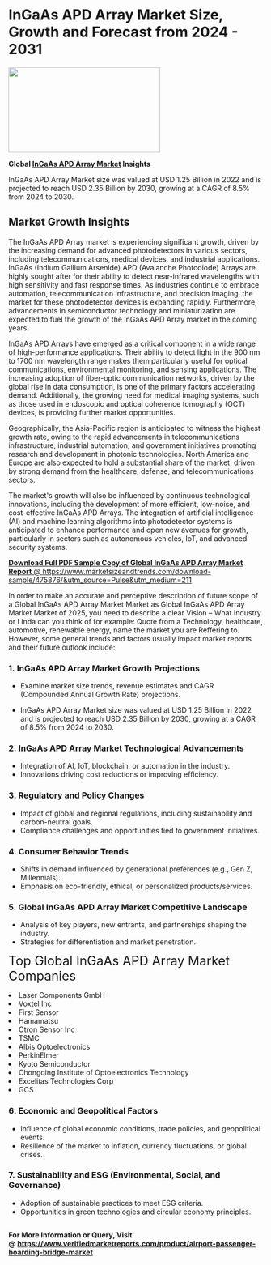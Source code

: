 <H1>InGaAs APD Array Market Size, Growth and Forecast from 2024 - 2031</H1><img class="aligncenter size-medium wp-image-584254" src="https://thirdeyenews.in/wp-content/uploads/2024/09/Global-Market-Research-300x168.jpeg" alt="" width="300" height="168" /><p><strong>Global&nbsp;<a href="https://www.marketsizeandtrends.com/download-sample/475876/&amp;utm_source=Pulse&amp;utm_medium=211">InGaAs APD Array Market</a> Insights</strong></p><p>InGaAs APD Array Market size was valued at USD 1.25 Billion in 2022 and is projected to reach USD 2.35 Billion by 2030, growing at a CAGR of 8.5% from 2024 to 2030.</p><p><h2>Market Growth Insights</h2> <p>The InGaAs APD Array market is experiencing significant growth, driven by the increasing demand for advanced photodetectors in various sectors, including telecommunications, medical devices, and industrial applications. InGaAs (Indium Gallium Arsenide) APD (Avalanche Photodiode) Arrays are highly sought after for their ability to detect near-infrared wavelengths with high sensitivity and fast response times. As industries continue to embrace automation, telecommunication infrastructure, and precision imaging, the market for these photodetector devices is expanding rapidly. Furthermore, advancements in semiconductor technology and miniaturization are expected to fuel the growth of the InGaAs APD Array market in the coming years.</p> <p><a href="#"></a></p> <p>InGaAs APD Arrays have emerged as a critical component in a wide range of high-performance applications. Their ability to detect light in the 900 nm to 1700 nm wavelength range makes them particularly useful for optical communications, environmental monitoring, and sensing applications. The increasing adoption of fiber-optic communication networks, driven by the global rise in data consumption, is one of the primary factors accelerating demand. Additionally, the growing need for medical imaging systems, such as those used in endoscopic and optical coherence tomography (OCT) devices, is providing further market opportunities.</p> <p>Geographically, the Asia-Pacific region is anticipated to witness the highest growth rate, owing to the rapid advancements in telecommunications infrastructure, industrial automation, and government initiatives promoting research and development in photonic technologies. North America and Europe are also expected to hold a substantial share of the market, driven by strong demand from the healthcare, defense, and telecommunications sectors.</p> <p>The market's growth will also be influenced by continuous technological innovations, including the development of more efficient, low-noise, and cost-effective InGaAs APD Arrays. The integration of artificial intelligence (AI) and machine learning algorithms into photodetector systems is anticipated to enhance performance and open new avenues for growth, particularly in sectors such as autonomous vehicles, IoT, and advanced security systems.</p> <p><a href="#"></p><p><span class=""><strong>Download Full PDF Sample Copy of Global InGaAs APD Array Market Report</strong> @ <a href="https://www.marketsizeandtrends.com/download-sample/475876/&amp;utm_source=Pulse&amp;utm_medium=211" target="_blank">https://www.marketsizeandtrends.com/download-sample/475876/&amp;utm_source=Pulse&amp;utm_medium=211</a></span></p><p>In order to make an accurate and perceptive description of future scope of a Global&nbsp;InGaAs APD Array Market Market as Global&nbsp;InGaAs APD Array Market Market of 2025, you need to describe a clear Vision &ndash; What Industry or Linda can you think of for example: Quote from a Technology, healthcare, automotive, renewable energy, name the market you are Reffering to. However, some general trends and factors usually impact market reports and their future outlook include:</p><h3>1.&nbsp;<strong>InGaAs APD Array Market Growth Projections</strong></h3><ul><li>Examine market size trends, revenue estimates and CAGR (Compounded Annual Growth Rate) projections.</li><li><p>InGaAs APD Array Market size was valued at USD 1.25 Billion in 2022 and is projected to reach USD 2.35 Billion by 2030, growing at a CAGR of 8.5% from 2024 to 2030.</p></li></ul><h3>2.&nbsp;<strong>InGaAs APD Array Market Technological Advancements</strong></h3><ul><li>Integration of AI, IoT, blockchain, or automation in the industry.</li><li>Innovations driving cost reductions or improving efficiency.</li></ul><h3>3.&nbsp;<strong>Regulatory and Policy Changes</strong></h3><ul><li>Impact of global and regional regulations, including sustainability and carbon-neutral goals.</li><li>Compliance challenges and opportunities tied to government initiatives.</li></ul><h3>4.&nbsp;<strong>Consumer Behavior Trends</strong></h3><ul><li>Shifts in demand influenced by generational preferences (e.g., Gen Z, Millennials).</li><li>Emphasis on eco-friendly, ethical, or personalized products/services.</li></ul><h3>5.&nbsp;<strong>Global InGaAs APD Array Market Competitive Landscape</strong></h3><ul><li>Analysis of key players, new entrants, and partnerships shaping the industry.</li><li>Strategies for differentiation and market penetration.</li></ul><p data-pm-slice="1 1 []"><span style="color: inherit; font-family: inherit; font-size: 25px;">Top Global InGaAs APD Array Market Companies</span></p><div class="" data-test-id=""><p><li>Laser Components GmbH</li><li> Voxtel Inc</li><li> First Sensor</li><li> Hamamatsu</li><li> Otron Sensor Inc</li><li> TSMC</li><li> Albis Optoelectronics</li><li> PerkinElmer</li><li> Kyoto Semiconductor</li><li> Chongqing Institute of Optoelectronics Technology</li><li> Excelitas Technologies Corp</li><li> GCS</li></p></div><h3>6.&nbsp;<strong>Economic and Geopolitical Factors</strong></h3><ul><li>Influence of global economic conditions, trade policies, and geopolitical events.</li><li>Resilience of the market to inflation, currency fluctuations, or global crises.</li></ul><h3>7.&nbsp;<strong>Sustainability and ESG (Environmental, Social, and Governance)</strong></h3><ul><li>Adoption of sustainable practices to meet ESG criteria.</li><li>Opportunities in green technologies and circular economy principles.</li></ul><h2><strong style="font-size: 14px;">For More Information or Query, Visit @&nbsp;</strong><a style="background-color: #ffffff; font-size: 14px;" href="https://www.marketsizeandtrends.com/report/ingaas-apd-array-market/" target="_blank">https://www.verifiedmarketreports.com/product/airport-passenger-boarding-bridge-market</a></h2>
